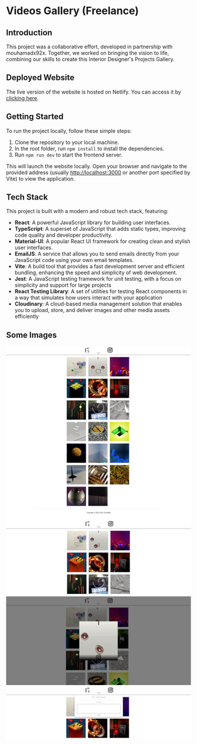 # Videos Gallery (Freelance)

## Introduction

This project was a collaborative effort, developed in partnership with mouhamadx92x. Together, we worked on bringing the vision to life, combining our skills to create this Interior Designer's Projects Gallery.

## Deployed Website

The live version of the website is hosted on Netlify. You can access it by [clicking here](https://videos-gallery.netlify.app/).

## Getting Started

To run the project locally, follow these simple steps:

1. Clone the repository to your local machine.
2. In the root folder, run `npm install` to install the dependencies.
3. Run `npm run dev` to start the frontend server.

This will launch the website locally. Open your browser and navigate to the provided address (usually [http://localhost:3000](http://localhost:3000) or another port specified by Vite) to view the application.

## Tech Stack

This project is built with a modern and robust tech stack, featuring:

-   **React**: A powerful JavaScript library for building user interfaces.
-   **TypeScript**: A superset of JavaScript that adds static types, improving code quality and developer productivity.
-   **Material-UI**: A popular React UI framework for creating clean and stylish user interfaces.
-   **EmailJS**: A service that allows you to send emails directly from your JavaScript code using your own email templates.
-   **Vite**: A build tool that provides a fast development server and efficient bundling, enhancing the speed and simplicity of web development.
-   **Jest**: A JavaScript testing framework for unit testing, with a focus on simplicity and support for large projects
-   **React Testing Library**: A set of utilities for testing React components in a way that simulates how users interact with your application
-   **Cloudinary**: A cloud-based media management solution that enables you to upload, store, and deliver images and other media assets efficiently

## Some Images

![Home page full height](./public/Home%20page%20full%20height.png)
![Home page](./public/Home%20page.png)
![Single video](./public/Single%20video.png)
![Contact us form](./public//Contact%20us%20form.png)
